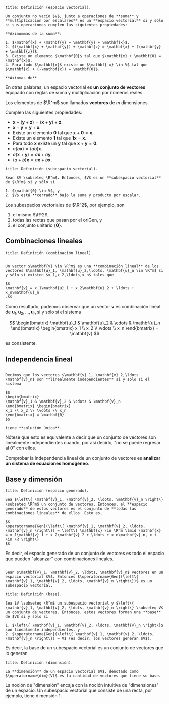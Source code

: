 ```ad-definition
title: Definición (espacio vectorial).

Un conjunto no vacío $V$, junto a operaciones de **suma** y **multiplicación por escalares** es un **espacio vectorial** si y sólo si sus operaciones cumplen las siguientes propiedades:

**Aximommas de la suma**:

1. $\mathbf{x} + \mathbf{y} = \mathbf{y} + \mathbf{x}$.
2. $(\mathbf{x} + \mathbf{y}) + \mathbf{z} = \mathbf{x} + (\mathbf{y} + \mathbf{z})$.
3. Existe un elemento $\mathbf{0}$ tal que $\mathbf{x} + \mathbf{0} = \mathbf{x}$.
4. Para todo $\mathbf{x}$ existe un $\mathbf{-x} \in V$ tal que $\mathbf{x} + (-\mathbf{x}) = \mathbf{0}$.

**Axiomas de**

```

En otras palabras, un espacio vectorial es **un conjunto de vectores** equipado con reglas de suma y multiplicación por números reales.

Los elementos de $\R^m$ son llamados **vectores** de $m$ dimensiones.

Cumplen las siguientes propiedades:

- $\mathbf{x} + (\mathbf{y} + \mathbf{z}) = (\mathbf{x} + \mathbf{y}) + \mathbf{z}$.
- $\mathbf{x} + \mathbf{y} = \mathbf{y} + \mathbf{x}$.
- Existe un elemento $\mathbf{0}$ tal que $\mathbf{x} + \mathbf{0} = \mathbf{x}$.
- Existe un elemento $\mathbf{1}$ tal que $\mathbf{1}\mathbf{x} = \mathbf{x}$.
- Para todo $\mathbf{x}$ existe un $\mathbf{y}$ tal que $\mathbf{x} + \mathbf{y} = \mathbf{0}$.
- $a(b\mathbf{x}) = (ab)\mathbf{x}$.
- $a(\mathbf{x} + \mathbf{y}) = a\mathbf{x} + a\mathbf{y}$.
- $(a + b)\mathbf{x} = a\mathbf{x} + b\mathbf{x}$.

```ad-definition
title: Definición (subespacio vectorial).

Sean $V \subseteq \R^m$. Entonces, $V$ es un **subespacio vectorial** de $\R^m$ si y sólo si

1. $\mathbf{0} \in V$, y
2. $V$ está **cerrado** bajo la suma y producto por escalar.

```

Los subespacios vectoriales de $\R^2$, por ejemplo, son

1. el mismo $\R^2$,
2. todas las rectas que pasan por el oriGen, y
3. el conjunto unitario $\left\{ \mathbf{0} \right\}$.

## Combinaciones lineales

```ad-definition
title: Definición (combinación lineal).


Un vector $\mathbf{v} \in \R^m$ es una **combinación lineal** de los vectores $\mathbf{u}_1, \mathbf{u}_2,\ldots, \mathbf{u}_n \in \R^m$ si y sólo si existen $x_1,x_2,\ldots,x_n$ tales que

$$
\mathbf{v} = x_1\mathbf{u}_1 + x_2\mathbf{u}_2 + \ldots + x_n\mathbf{u}_n
.$$

```

Como resultado, podemos observar que un vector $\mathbf{v}$ es combinación lineal de $\mathbf{u}_1, \mathbf{u}_2, \ldots, \mathbf{u}_n$ si y sólo si el sistema

$$
\begin{bmatrix}
\mathbf{u}_1 & \mathbf{u}_2 & \cdots & \mathbf{u}_n
\end{bmatrix} \begin{bmatrix}
x_1 \\
x_2 \\
\vdots \\
x_n
\end{bmatrix} = \mathbf{v}
$$

es consistente.

## Independencia lineal

```ad-definition

Decimos que los vectores $\mathbf{v}_1, \mathbf{v}_2,\ldots \mathbf{v}_n$ son **linealmente independientes** si y sólo si el sistema

$$
\begin{bmatrix}
\mathbf{v}_1 & \mathbf{v}_2 & \cdots & \mathbf{v}_n
\end{bmatrix} \begin{bmatrix}
x_1 \\ x_2 \\ \vdots \\ x_n
\end{bmatrix} = \mathbf{0}
$$

tiene **solución única**.

```

Nótese que esto es equivalente a decir que un conjunto de vectores son linealmente independientes cuando, por así decirlo, "no se puede regresar al $0$" con ellos.

Comprobar la independencia lineal de un conjunto de vectores es **analizar un sistema de ecuaciones homogéneo**.

## Base y dimensión

```ad-definition
title: Definición (espacio generado).

Sea $\left\{ \mathbf{v}_1, \mathbf{v}_2, \ldots, \mathbf{v}_n \right\} \subseteq \R^m$ un conjunto de vectores. Entonces, el **espacio generado** de estos vectores es el conjunto de **todas las combinaciones lineales** de ellos. Esto es,

$$
\operatorname{Gen}(\left\{ \mathbf{v}_1, \mathbf{v}_2, \ldots, \mathbf{v}_n \right\}) = \left\{ \mathbf{x} \in \R^m \lmid \mathbf{x} = x_1\mathbf{v}_1 + x_2\mathbf{v}_2 + \ldots + x_n\mathbf{v}_n, x_i \in \R \right\}
$$

```

Es decir, el espacio generado de un conjunto de vectores es todo el espacio que pueden "alcanzar" con combinaciones lineales.

```ad-theorem

Sean $\mathbf{v}_1, \mathbf{v}_2, \ldots, \mathbf{v}_n$ vectores en un espacio vectorial $V$. Entonces $\operatorname{Gen}(\left\{ \mathbf{v}_1, \mathbf{v}_2, \ldots, \mathbf{v}_n \right\})$ es un subespacio vectorial.

```

```ad-definition
title: Definición (base).

Sea $V \subseteq \R^m$ un subespacio vectorial y $\left\{ \mathbf{v}_1, \mathbf{v}_2, \ldots, \mathbf{v}_n \right\} \subseteq V$ un conjunto de vectores. Entonces, estos vectores forman una **base** de $V$ si y sólo si

1. $\left\{ \mathbf{v}_1, \mathbf{v}_2, \ldots, \mathbf{v}_n \right\}$ son linealmente independientes, y
2. $\operatorname{Gen}(\left\{ \mathbf{v}_1, \mathbf{v}_2, \ldots, \mathbf{v}_n \right\}) = V$ (es decir, los vectores generan $V$).

```

Es decir, la base de un subespacio vectorial es un conjunto de vectores que lo generan.

```ad-definition
title: Definición (dimensión).

La **dimensión** de un espacio vectorial $V$, denotado como $\operatorname{dim}(V)$ es la cantidad de vectores que tiene su base.

```

La noción de "dimensión" encaja con la noción intuitiva de "dimensiones" de un espacio. Un subespacio vectorial que consiste de una recta, por ejemplo, tiene dimensión 1.
